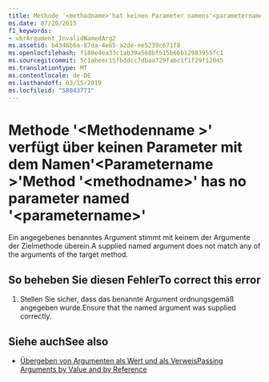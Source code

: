 ```yaml
---
title: Methode '<methodname>'hat keinen Parameter namens'<parametername>'
ms.date: 07/20/2015
f1_keywords:
- vbrArgument_InvalidNamedArg2
ms.assetid: b4346b6a-87da-4e65-a2de-ee5239c671f8
ms.openlocfilehash: f180e4ea33c1ab39a568bf515b66b12983955fc1
ms.sourcegitcommit: 5c1abeec15fbddcc7dbaa729fabc1f1f29f12045
ms.translationtype: MT
ms.contentlocale: de-DE
ms.lasthandoff: 03/15/2019
ms.locfileid: "58043771"
---
```

# <a name="method-methodname-has-no-parameter-named-parametername"></a><span data-ttu-id="dc31a-102">Methode '\<Methodenname >' verfügt über keinen Parameter mit dem Namen'\<Parametername >'</span><span class="sxs-lookup"><span data-stu-id="dc31a-102">Method '\<methodname>' has no parameter named '\<parametername>'</span></span>
<span data-ttu-id="dc31a-103">Ein angegebenes benanntes Argument stimmt mit keinem der Argumente der Zielmethode überein.</span><span class="sxs-lookup"><span data-stu-id="dc31a-103">A supplied named argument does not match any of the arguments of the target method.</span></span>  
  
## <a name="to-correct-this-error"></a><span data-ttu-id="dc31a-104">So beheben Sie diesen Fehler</span><span class="sxs-lookup"><span data-stu-id="dc31a-104">To correct this error</span></span>  
  
1.  <span data-ttu-id="dc31a-105">Stellen Sie sicher, dass das benannte Argument ordnungsgemäß angegeben wurde.</span><span class="sxs-lookup"><span data-stu-id="dc31a-105">Ensure that the named argument was supplied correctly.</span></span>  
  
## <a name="see-also"></a><span data-ttu-id="dc31a-106">Siehe auch</span><span class="sxs-lookup"><span data-stu-id="dc31a-106">See also</span></span>

- [<span data-ttu-id="dc31a-107">Übergeben von Argumenten als Wert und als Verweis</span><span class="sxs-lookup"><span data-stu-id="dc31a-107">Passing Arguments by Value and by Reference</span></span>](../../visual-basic/programming-guide/language-features/procedures/passing-arguments-by-value-and-by-reference.md)
